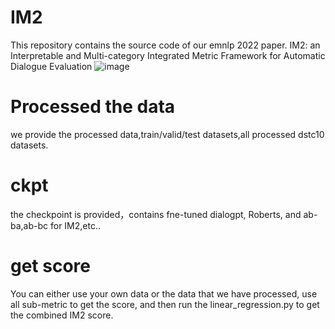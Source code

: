 # IM2
This repository contains the source code of our emnlp 2022 paper. IM2: an Interpretable and Multi-category Integrated Metric Framework for Automatic Dialogue Evaluation
![image](https://user-images.githubusercontent.com/116079501/196417237-3dc638c0-193e-415e-9701-82c0f9bbd17b.png) 

# Processed the data
we provide the processed data,train/valid/test datasets,all processed dstc10 datasets.

# ckpt
the checkpoint is provided，contains fne-tuned dialogpt, Roberts, and ab-ba,ab-bc for IM2,etc..

# get score
You can either use your own data or the data that we have processed, use all sub-metric to get the score, and then run the linear_regression.py to get the combined IM2 score.



